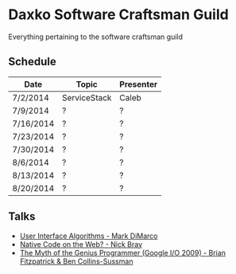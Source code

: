 Daxko Software Craftsman Guild
=====

Everything pertaining to the software craftsman guild

## Schedule

| Date       | Topic        | Presenter |
| ---------- | ------------ | --------- |
| 7/2/2014   | ServiceStack | Caleb     |
| 7/9/2014   | ?            | ?         |
| 7/16/2014  | ?            | ?         |
| 7/23/2014  | ?            | ?         |
| 7/30/2014  | ?            | ?         |
| 8/6/2014   | ?            | ?         |
| 8/13/2014  | ?            | ?         |
| 8/20/2014  | ?            | ?         |

## Talks

* [User Interface Algorithms - Mark DiMarco](http://www.youtube.com/watch?v=90NsjKvz9Ns)
* [Native Code on the Web? - Nick Bray](http://www.youtube.com/watch?v=-xNZYr40QOk)
* [The Myth of the Genius Programmer (Google I/O 2009) - Brian Fitzpatrick & Ben Collins-Sussman](https://www.youtube.com/watch?v=0SARbwvhupQ)
